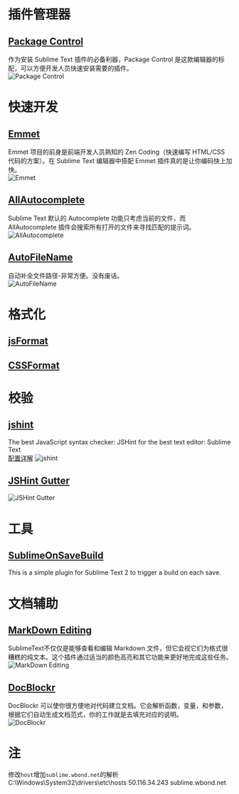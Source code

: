 # 插件管理器

## [Package Control](https://sublime.wbond.net/installation)
作为安装 Sublime Text 插件的必备利器，Package Control 是这款编辑器的标配，可以方便开发人员快速安装需要的插件。<br>
![Package Control](http://www.php100.com/uploadfile/2014/1128/20141128102157759.png)


# 快速开发

## [Emmet](http://emmet.io/)
Emmet 项目的前身是前端开发人员熟知的 Zen Coding（快速编写 HTML/CSS 代码的方案）。在 Sublime Text 编辑器中搭配 Emmet 插件真的是让你编码快上加快。<br>
![Emmet](http://www.php100.com/uploadfile/2014/1128/20141128102024668.jpg)

## [AllAutocomplete](https://github.com/alienhard/SublimeAllAutocomplete)
Sublime Text 默认的 Autocomplete 功能只考虑当前的文件，而 AllAutocomplete 插件会搜索所有打开的文件来寻找匹配的提示词。<br>
![AllAutocomplete](http://www.php100.com/uploadfile/2014/1128/20141128102034540.png)

## [AutoFileName](https://github.com/BoundInCode/AutoFileName)
自动补全文件路径-非常方便。没有废话。<br>
![AutoFileName](http://ww1.sinaimg.cn/large/7cc829d3gw1elzufip4n6j20m809hdgz.jpg)



# 格式化

## [jsFormat](https://github.com/jdc0589/JsFormat)
## [CSSFormat](https://github.com/hdemirchian/CSSFormat)

# 校验

## [jshint](https://github.com/uipoet/sublime-jshint)
The best JavaScript syntax checker: JSHint for the best text editor: Sublime Text <br>
[配置详解](http://www.tuicool.com/articles/AzIRviR)
![jshint](https://camo.githubusercontent.com/a3913f515213cdf9f259b07f9a72b7576b7bc6de/68747470733a2f2f7261772e6769746875622e636f6d2f7569706f65742f7375626c696d652d6a7368696e742f707265766965772f6a7368696e742e706e67)

## [JSHint Gutter](https://github.com/victorporof/Sublime-JSHint)
![JSHint Gutter](https://camo.githubusercontent.com/892c15cc880b51cf4b9c3d95912da22691e33d7e/68747470733a2f2f646c2e64726f70626f7875736572636f6e74656e742e636f6d2f752f323338383331362f73637265656e73686f74732f7375626c696d652d6a7368696e742e706e67)



# 工具

## [SublimeOnSaveBuild](https://packagecontrol.io/packages/SublimeOnSaveBuild)
This is a simple plugin for Sublime Text 2 to trigger a build on each save.


# 文档辅助

## [MarkDown Editing](https://github.com/SublimeText-Markdown/MarkdownEditing)
SublimeText不仅仅是能够查看和编辑 Markdown 文件，但它会视它们为格式很糟糕的纯文本。这个插件通过适当的颜色高亮和其它功能来更好地完成这些任务。<br>
![MarkDown Editing](http://static.oschina.net/uploads/img/201402/05081911_ustr.gif)

## [DocBlockr](https://github.com/spadgos/sublime-jsdocs)
DocBlockr 可以使你很方便地对代码建立文档。它会解析函数，变量，和参数，根据它们自动生成文档范式，你的工作就是去填充对应的说明。<br>
![DocBlockr](http://static.oschina.net/uploads/img/201402/05081912_8pCz.gif)


# 注
修改`host`增加`sublime.wbond.net`的解析
C:\Windows\System32\drivers\etc\hosts
50.116.34.243 sublime.wbond.net